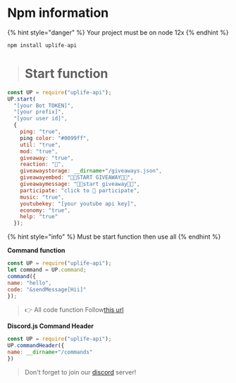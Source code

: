 

# Npm information

{% hint style="danger" %}
Your project must be on node 12x
{% endhint %}
```js
npm install uplife-api
```

> # **Start function**

```js
const UP = require("uplife-api");
UP.start(
  "[your Bot TOKEN]",
  "[your prefix]",
  "[your user id]",
  {
    ping: "true",
    ping color: "#0099ff",
    util: "true",
    mod: "true",
    giveaway: "true",
    reaction: "🎉",
    giveawaystorage: __dirname+"/giveaways.json",
    giveawayembed: "🎉🎉START GIVEAWAY🎉🎉",
    giveawaymessage: "🎉🎉start giveaway🎉🎉",
    participate: "click to 🎉 participate",
    music: "true",
    youtubekey: "[your youtube api key]",
    economy: "true",
    help: "true"
  });
```
{% hint style="info" %}
Must be start function then use all
{% endhint %}

**Command function**
```js
const UP = require("uplife-api");
let command = UP.command;
command({
name: "hello",
code: "&sendMessage[Hii]"
});
```
> 👉 All code function Follow[this url](https://harshpatel1735.gitbook.io/uplife-api/codefunction)


**Discord.js Command Header**
```js
const UP = require("uplife-api");
UP.commandHeader({
name: __dirname+"/commands"
})
```


> Don't forget to join our [discord](https://discord.gg/KmngEup) server!
